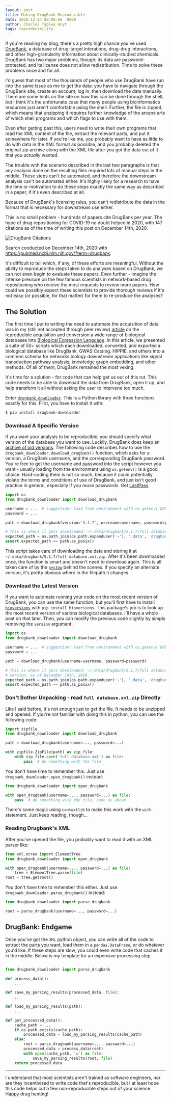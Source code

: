 ```yaml
---
layout: post
title: Making DrugBank Reproducible
date: 2020-12-14 00:00:00 -0800
author: Charles Tapley Hoyt
tags: reproducibility
---
```


If you're reading my blog, there's a pretty high chance you've used
[DrugBank](https://go.drugbank.com/), a database of drug-target interations,
drug-drug interactions, and other high-granularity information about
clinically-studied chemicals. DrugBank has two major problems, though: its data
are password-protected, and its license does not allow redistribution. Time to
solve these problems once and for all.

I'd guess that most of the thousands of people who use DrugBank have run into
the same issue as me to get the data: you have to navigate through the DrugBank
site, create an account, log in, then download the data manually. There are some
hints on the site on how this can be done through the shell, but I think it's
the unfortunate case that many people using bioinformatics resources just aren't
comfortable using the shell. Further, the file is zipped, which means that
unzipping it requires further knowledge of the arcane arts of which shell
programs and which flags to use with them.

Even after getting past this, users need to write their own programs that read
the XML content of the file, extract the relevant parts, and put it somewhere
for later. If you're like me, you probably want to have as little to do with
data in the XML format as possible, and you probably deleted the original zip
archive along with the XML file after you got the data out of it that you
_actually_ wanted.

The trouble with the scenario described in the last two paragraphs is that any
analysis done on the resulting files required lots of manual steps in the
middle. These steps can't be automated, and therefore the downstream analysis
can't be automated either. It's highly likely for a research to have the time or
motivation to do these steps exactly the same way as described in a paper, if
it's even described at all.

Because of DrugBank's licensing rules, you can't redistribute the data in the
format that is necessary for downstream use either.

This is no small problem - hundreds of papers cite DrugBank per year. The hype
of drug repositioning for COVID-19 no doubt helped in 2020, with 147 citations
as of the time of writing this post on December 14th, 2020.

![DrugBank Citations](/img/drugbank_citations.png)

Search conducted on December 14th, 2020 with
https://pubmed.ncbi.nlm.nih.gov/?term=drugbank.

It's difficult to tell which, if any, of these efforts are meaningful. Without
the ability to reproduce the steps taken to do analyses based on DrugBank, we
can not even begin to evaluate these papers. Even further - imagine the intense
pressure on the few famous scientists in network-based drug repositioning who
receive the most requests to review more papers. How could we possibly expect
these scientists to provide thorough reviews if it's not easy (or possible, for
that matter) for them to re-produce the analyses?

## The Solution

The first time I put to writing the need to automate the acquisition of data was
in my (still not accepted through peer review)
[article](https://www.biorxiv.org/content/10.1101/631812v1) on the reproducible
acquisition and conversion a wide range of biological databases into
[Biological Expression Language](https://biological-expression-language.github.io).
In this article, we presented a suite of 50+ scripts which each downloaded,
converted, and exported a biological database like DrugBank, GWAS Catalog,
HIPPIE, and others into a common schema for networks biology downstream
applications like signal transduction pathway analysis, knowledge graph
embedding, and other methods. Of all of them, DrugBank remained the most vexing.

It's time for a solution - for code that can help get us out of this rut. This
code needs to be able to download the data from DrugBank, open it up, and help
transform it all without asking the user to intervene too much.

Enter [`drugbank_downloader`](https://github.com/cthoyt/drugbank_downloader).
This is a Python library with three functions exactly for this. First, you have
to install it with:

```bash
$ pip install drugbank-downloader
```

### Download A Specific Version

If you want your analysis to be reproducible, you should specify what version of
the database you want to use. Luckily, DrugBank does keep an
[archive of old versions](https://go.drugbank.com/releases). The following code
describes how to use the `drugbank_downloader.download_drugbank()` function,
which asks for a version, a DrugBank username, and the corresponding DrugBank
password. You're free to get the username and password into the script however
you want - usually loading from the environment using `os.getenv()` is a good
choice. Hard-coding them is not so much, because it could potentially violate
the terms and conditions of use of DrugBank, and just isn't good practice in
general, especially if you reuse passwords. Get
[LastPass](https://www.lastpass.com).

```python
import os
from drugbank_downloader import download_drugbank

username = ...  # suggestion: load from environment with os.getenv('DRUGBANK_USERNAME')
password = ...

path = download_drugbank(version='5.1.7', username=username, password=password)

# This is where it gets downloaded: ~/.data/drugbank/5.1.7/full database.xml.zip
expected_path = os.path.join(os.path.expanduser('~'), '.data', 'drugbank', '5.1.7', 'full database.xml.zip')
assert expected_path == path.as_posix()
```

This script takes care of downloading the data and storing it at
`~/.data/drugbank/5.1.7/full database.xml.zip`. After it's been downloaded once,
the function is smart and doesn't need to download again. This is all taken care
of by the [`pystow`](https://github.com/cthoyt/pystow) behind the scenes. If you
specify an alternate version, it's pretty obvious where in the filepath it
changes.

### Download the Latest Version

If you want to automate running your code on the most recent version of
DrugBank, you can use the same function, but you'll first have to install
[`bioversions`](https://github.com/biopragmatics/bioversions) with
`pip install bioversions`. This package's job is to look up the most recent
version of varions biological databases. I'll have a whole post on that later.
Then, you can modify the previous code slightly by simply removing the `version`
argument.

```python
import os
from drugbank_downloader import download_drugbank

username = ...  # suggestion: load from environment with os.getenv('DRUGBANK_USERNAME')
password = ...

path = download_drugbank(username=username, password=password)

# This is where it gets downloaded: ~/.data/drugbank/5.1.7/full database.xml.zip based on the latest
# version, as of December 14th, 2020.
expected_path = os.path.join(os.path.expanduser('~'), '.data', 'drugbank', '5.1.7', 'full database.xml.zip')
assert expected_path == path.as_posix()
```

### Don't Bother Unpacking - read `full database.xml.zip` Directly

Like I said before, it's not enough just to get the file. It needs to be
unzipped and opened. If you're not familiar with doing this in python, you can
use the following code:

```python
import zipfile
from drugbank_downloader import download_drugbank

path = download_drugbank(username=..., password=...)

with zipfile.ZipFile(path) as zip_file:
    with zip_file.open('full database.xml') as file:
        pass  # do something with the file
```

You don't have time to remember this. Just use
`drugbank_downloader.open_drugbank()` instead:

```python
from drugbank_downloader import open_drugbank

with open_drugbank(username=..., password=...) as file:
    pass  # do something with the file, same as above
```

There's some magic using `contextlib` to make this work with the `with`
statement. Just keep reading, though...

### Reading Drugbank's XML

After you've opened the file, you probably want to read it with an XML parser
like:

```python
from xml.etree import ElementTree
from drugbank_downloader import open_drugbank

with open_drugbank(username=..., password=...) as file:
    tree = ElementTree.parse(file)
root = tree.getroot()
```

You don't have time to remember this either. Just use
`drugbank_downloader.parse_drugbank()` instead:

```python
from drugbank_downloader import parse_drugbank

root = parse_drugbank(username=..., password=...)
```

## DrugBank: Endgame

Once you've got the `XML` python object, you can write all of the code to
extract the parts you want, load them in a `pandas.DataFrame`, or do whatever
you'd like. If these steps are slow, you could even write code that caches it in
the middle. Below is my template for an expensive processing step.

```python

from drugbank_downloader import parse_drugbank

def process_data():
    ...

def save_my_parsing_results(processed_data, file):
    ...

def load_my_parsing_results(path):
    ...

def get_processed_data():
    cache_path = ...
    if os.path.exists(cache_path):
        processed_data = load_my_parsing_results(cache_path)
    else:
        root = parse_drugbank(username=..., password=...)
        processed_data = process_data(root)
        with open(cache_path, 'w') as file:
            save_my_parsing_results(root, file)
    return processed_data
```

---

I understand that most scientists aren't trained as software engineers, nor are
they incentivized to write code that's reproducible, but I at least hope this
code helps cut a few non-reproducible steps out of your science. Happy drug
hunting!
